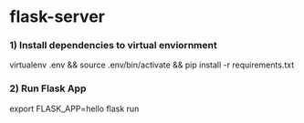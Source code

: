 # flask-server

### 1) Install dependencies to virtual enviornment
virtualenv .env && source .env/bin/activate && pip install -r requirements.txt

### 2) Run Flask App
export FLASK_APP=hello
flask run